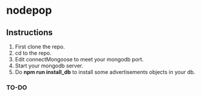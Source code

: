 # nodepop

## Instructions

1. First clone the repo.
2. cd to the repo.
3. Edit connectMongoose to meet your mongodb port.
4. Start your mongodb server.
5. Do **npm run install_db** to install some advertisements objects in your db.

### TO-DO